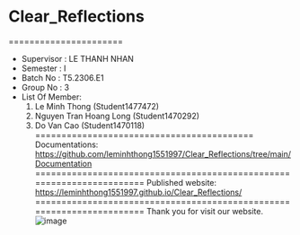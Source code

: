 # Clear_Reflections
======================
+ Supervisor		: LE THANH NHAN
+ Semester		: I	
+ Batch No		: T5.2306.E1
+ Group No		: 3
+ List Of Member:
	1. Le Minh Thong  	(Student1477472)
	2. Nguyen Tran Hoang Long	(Student1470292)
	3. Do Van Cao 	(Student1470118)	
==========================================     
Documentations: https://github.com/leminhthong1551997/Clear_Reflections/tree/main/Documentation
======================================================================
Published website: https://leminhthong1551997.github.io/Clear_Reflections/
======================================================================
Thank you for visit our website.
![image](https://github.com/leminhthong1551997/Clear_Reflections/assets/116416757/046e82ae-f55d-4815-9004-4cf0d06378bf)
